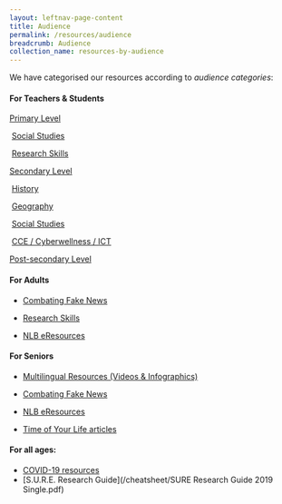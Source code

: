 ```yaml
---
layout: leftnav-page-content
title: Audience
permalink: /resources/audience
breadcrumb: Audience
collection_name: resources-by-audience
---
```


We have categorised our resources according to *audience categories*:



#### For Teachers & Students

[Primary Level](/resources/audience/teachers-and-students/primary-level)	

​	[Social Studies](/resources/audience/teachers-and-students/primary-level-social-studies)

​	[Research Skills](/resources/audience/teachers-and-students/primary-level-research-skills)



[Secondary Level](/resources/audience/teachers-and-students/secondary-level)

​	[History](/resources/audience/teachers-and-students/secondary-level-history)

​	[Geography](/resources/audience/teachers-and-students/secondary-level-geography)

​	[Social Studies](/resources/audience/teachers-and-students/secondary-level-social-studies)

​	[CCE  /  Cyberwellness  /  ICT](/resources/audience/teachers-and-students/secondary-level-cce)



[Post-secondary Level](/resources/audience/teachers-and-students/post-secondary-level)



#### For Adults

- [Combating Fake News](/resources/audience/adults/combating-fake-news)

- [Research Skills](/resources/audience/adults/research-skills)

- [NLB eResources](/resources/audience/adults/nlb-eresources)

  

#### For Seniors

- [Multilingual Resources (Videos & Infographics)](/resources/audience/seniors/multilingual)

- [Combating Fake News](/resources/audience/seniors/combating-fake-news)

- [NLB eResources](/resources/audience/seniors/nlb-eresources)

- [Time of Your Life articles](/resources/audience/seniors/time-of-your-life-articles)

  

  

#### For all ages: 

- [COVID-19 resources](/covid19/fake-news/)
- [S.U.R.E. Research Guide](/cheatsheet/SURE Research Guide 2019 Single.pdf)



